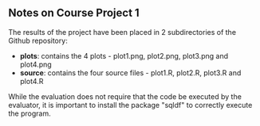 ## Notes on Course Project 1

The results of the project have been placed in 2 subdirectories of the Github repository:

* <b>plots</b>: contains the 4 plots - plot1.png, plot2.png, plot3.png and plot4.png
* <b>source</b>: contains the four source files - plot1.R, plot2.R, plot3.R and plot4.R

While the evaluation does not require that the code be executed by the evaluator, it is important to install the package "sqldf" to correctly execute the program.

